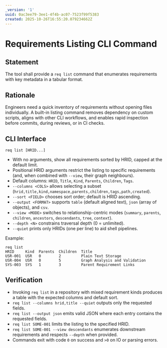 ```yaml
---
_version: '1'
uuid: 0ac3ee79-3ee1-4f4b-ac07-7523f99f5383
created: 2025-10-26T16:55:20.079234662Z
---
```

# Requirements Listing CLI Command

## Statement

The tool shall provide a `req list` command that enumerates requirements with key metadata in a tabular format.

## Rationale

Engineers need a quick inventory of requirements without opening files individually. A built-in listing command removes dependency on custom scripts, aligns with other CLI workflows, and enables rapid inspection before commits, during reviews, or in CI checks.

## CLI Interface

```
req list [HRID...]
```

- With no arguments, show all requirements sorted by HRID, capped at the default limit.
- Positional HRID arguments restrict the listing to specific requirements (and, when combined with `--view`, their graph neighbours).
- Default columns: `HRID`, `Title`, `Kind`, `Parents`, `Children`, `Tags`.
- `--columns <COLS>` allows selecting a subset (`hrid,title,kind,namespace,parents,children,tags,path,created`).
- `--sort <FIELD>` chooses sort order; default is HRID ascending.
- `--output <FORMAT>` supports `table` (default aligned text), `json` (array of objects), and `csv`.
- `--view <MODE>` switches to relationship-centric modes (`summary`, `parents`, `children`, `ancestors`, `descendants`, `tree`, `context`).
- `--depth <N>` constrains traversal depth (0 = unlimited).
- `--quiet` prints only HRIDs (one per line) to aid shell pipelines.

Example:

```
req list
HRID     Kind  Parents  Children  Title
USR-001  USR   0        2         Plain Text Storage
USR-004  USR   0        5         Graph Analysis and Validation
SYS-003  SYS   1        3         Parent Requirement Links
```

## Verification

- Invoking `req list` in a repository with mixed requirement kinds produces a table with the expected columns and default sort.
- `req list --columns hrid,title --quiet` outputs only the requested fields.
- `req list --output json` emits valid JSON where each entry contains the requested fields.
- `req list SOME-001` limits the listing to the specified HRID.
- `req list SOME-001 --view descendants` enumerates downstream requirements and respects `--depth` when provided.
- Commands exit with code `0` on success and `>0` on IO or parsing errors.
